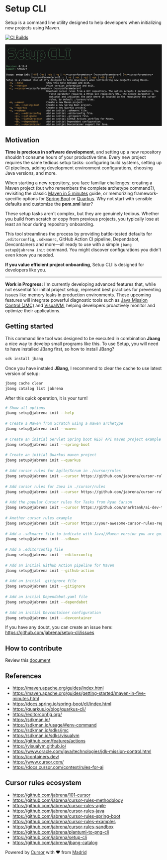 # Setup CLI

Setup is a command line utility designed to help developers when initializing new projects using Maven.

[![CI Builds](https://github.com/jabrena/setup-cli/actions/workflows/maven.yaml/badge.svg)](https://github.com/jabrena/setup-cli/actions/workflows/maven.yaml)

![](./docs/setup-cli-screenshot.png)

## Motivation

**Time is precious in software development**, and setting up a new repository shouldn't consume hours of your productive time. Every new project requires the same tedious setup tasks: configuring build systems, setting up CI pipelines, adding development environment configurations, choosing Java versions, and more.

When starting a new repository, you face familiar challenges: creating a Maven project (but who remembers the complete archetype command?), revisiting the classic [Maven in 5 minutes](https://maven.apache.org/guides/getting-started/maven-in-five-minutes.html) guide, or memorizing framework-specific options for [Spring Boot](https://docs.spring.io/spring-boot/cli/index.html) or [Quarkus](https://quarkus.io/blog/quarkus-cli/). Why not start with sensible defaults and customize the **pom.xml** later?

These setup tasks aren't complex, but they are genuinely tedious. Whether you build from scratch or copy from previous projects, you typically lose at least an hour during repository onboarding.

This tool streamlines the process by providing battle-tested defaults for `.editorconfig`, `.sdkmanrc`, GitHub Action CI pipeline, Dependabot, Devcontainers  and more—all ready to use with a simple `jbang setup@jabrena init` command. You might discover configurations you didn't even know you needed.

**If you value efficient project onboarding**, Setup CLI is designed for developers like you.

---

**Work in Progress:** I'm currently developing advanced features that, while not essential for initial project setup, represent best practices for preventing issues like memory leaks in production environments. These upcoming features will integrate powerful diagnostic tools such as [Java Mission Control (JMC)](https://www.oracle.com/java/technologies/jdk-mission-control.html) and [VisualVM](https://visualvm.github.io/), helping developers proactively monitor and optimize their applications.

## Getting started

This command line tool was designed to be executed in combination **Jbang** a nice way to develop small programs like this. To use Setup, you will need to have installed JBang first, so how to install JBang?

```bash
sdk install jbang
```

Once you have instaled **JBang**, I recommend to clear the cache to use latest version of setup:

```bash
jbang cache clear
jbang catalog list jabrena
```

After this quick operation, it is your turn!

```bash
# Show all options
jbang setup@jabrena init --help

# Create a Maven from Scratch using a maven archetype
jbang setup@jabrena init --maven

# Create an initial Servlet Spring boot REST API maven project example
jbang setup@jabrena init --spring-boot

# Create an initial Quarkus maven project
jbang setup@jabrena init --quarkus

# Add cursor rules for Agile/Scrum in ./cursor/rules
jbang setup@jabrena init --cursor https://github.com/jabrena/cursor-rules-agile

# Add cursor rules for Java in ./cursor/rules
jbang setup@jabrena init --cursor https://github.com/jabrena/cursor-rules-java

# Add the popular Cursor rules for Tasks from Ryan Carson
jbang setup@jabrena init --cursor https://github.com/snarktank/ai-dev-tasks .

# Another cursor rules example
jbang setup@jabrena init --cursor https://your-awesome-cursor-rules-repository ./cursor/rules

# Add a .sdkmanrc file to indicate with Java//Maven version you are going to use
jbang setup@jabrena init --sdkman

# Add a .editorconfig file
jbang setup@jabrena init --editorconfig

# Add an initial Github Action pipeline for Maven
jbang setup@jabrena init --github-action

# Add an initial .gitignore file
jbang setup@jabrena init --gitignore

# Add an initial Dependabot.yaml file
jbang setup@jabrena init --dependabot

# Add an initial Devcontainer configuration
jbang setup@jabrena init --devcontainer
```

If you have any doubt, you can create an issue here: https://github.com/jabrena/setup-cli/issues

## How to contribute

Review this [document](./README-DEV.md)

## References

- https://maven.apache.org/guides/index.html
- https://maven.apache.org/guides/getting-started/maven-in-five-minutes.html
- https://docs.spring.io/spring-boot/cli/index.html
- https://quarkus.io/blog/quarkus-cli/
- https://editorconfig.org/
- https://sdkman.io/
- https://sdkman.io/usage/#env-command
- https://sdkman.io/sdks/jmc
- https://sdkman.io/sdks/visualvm
- https://github.com/features/actions
- https://visualvm.github.io/
- https://www.oracle.com/java/technologies/jdk-mission-control.html
- https://containers.dev/
- https://www.cursor.com/
- https://docs.cursor.com/context/rules-for-ai

## Cursor rules ecosystem

- https://github.com/jabrena/101-cursor
- https://github.com/jabrena/cursor-rules-methodology
- https://github.com/jabrena/cursor-rules-agile
- https://github.com/jabrena/cursor-rules-java
- https://github.com/jabrena/cursor-rules-spring-boot
- https://github.com/jabrena/cursor-rules-examples
- https://github.com/jabrena/cursor-rules-sandbox
- https://github.com/jabrena/plantuml-to-png-cli
- https://github.com/jabrena/setup-cli
- https://github.com/jabrena/jbang-catalog

Powered by [Cursor](https://www.cursor.com/) with ❤️ from [Madrid](https://www.google.com/maps/place/Community+of+Madrid,+Madrid/@40.4983324,-6.3162283,8z/data=!3m1!4b1!4m6!3m5!1s0xd41817a40e033b9:0x10340f3be4bc880!8m2!3d40.4167088!4d-3.5812692!16zL20vMGo0eGc?entry=ttu&g_ep=EgoyMDI1MDgxOC4wIKXMDSoASAFQAw%3D%3D)

